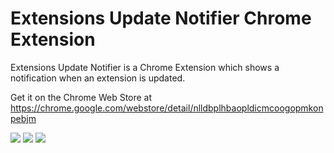 Extensions Update Notifier Chrome Extension
===========================================

Extensions Update Notifier is a Chrome Extension which shows a notification when an extension is updated.

Get it on the Chrome Web Store at https://chrome.google.com/webstore/detail/nlldbplhbaopldicmcoogopmkonpebjm

<img src="https://raw.githubusercontent.com/beaufortfrancois/extensions-update-notifier-chrome-extension/master/screenshot.png">
<img src="https://raw.githubusercontent.com/beaufortfrancois/extensions-update-notifier-chrome-extension/master/screenshot_options.png">
<img src="https://raw.githubusercontent.com/beaufortfrancois/extensions-update-notifier-chrome-extension/master/screenshot_changelog.png">
